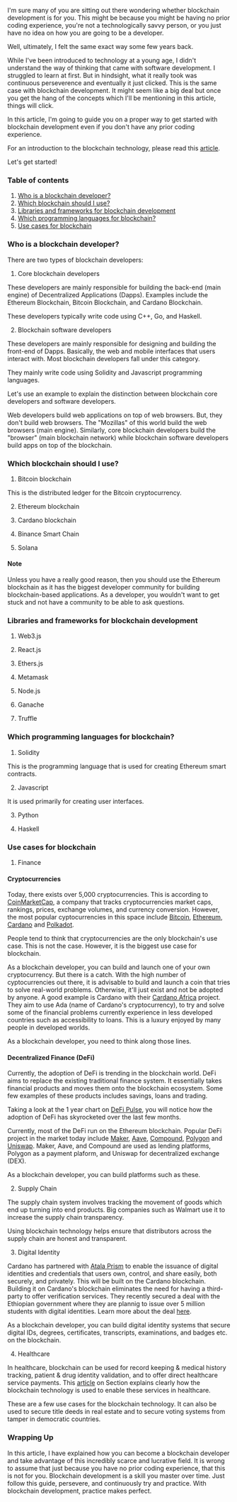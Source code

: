 I'm sure many of you are sitting out there wondering whether blockchain development is for you. This might be because you might be having no prior coding experience, you're not a technologically savvy person, or you just have no idea on how you are going to be a developer.

Well, ultimately, I felt the same exact way some few years back.

While I've been introduced to technology at a young age, I didn't understand the way of thinking that came with software development. I struggled to learn at first. But in hindsight, what it really took was continuous perseverence and eventually it just clicked. This is the same case with blockchain development. It might seem like a big deal but once you get the hang of the concepts which I'll be mentioning in this article, things will click. 

In this article, I'm going to guide you on a proper way to get started with blockchain development even if you don't have any prior coding experience. 

For an introduction to the blockchain technology, please read this [article](https://www.section.io/engineering-education/building-a-simple-cryptocurrency-blockchain/). 

Let's get started!

### Table of contents

1. [Who is a blockchain developer?](#who-is-a-blockchain-developer)
2. [Which blockchain should I use?](#which-blockchain-should-i-use)
3. [Libraries and frameworks for blockchain development](#libraries-and-frameworks-for-blockchain-development)
4. [Which programming languages for blockchain?](#which-programming-languages-for-blockchain)
5. [Use cases for blockchain](#use-cases-for-blockchain)

### Who is a blockchain developer?

There are two types of blockchain developers:

1. Core blockchain developers

These developers are mainly responsible for building the back-end (main engine) of Decentralized Applications (Dapps). Examples include the Ethereum Blockchain, Bitcoin Blockchain, and Cardano Blockchain.

These developers typically write code using C++, Go, and Haskell.

2. Blockchain software developers

These developers are mainly responsible for designing and building the front-end of Dapps. Basically, the web and mobile interfaces that users interact with. Most blockchain developers fall under this category.

They mainly write code using Solidity and Javascript programming languages.

Let's use an example to explain the distinction between blockchain core developers and software developers. 

Web developers build web applications on top of web browsers. But, they don't build web browsers. The "Mozillas" of this world build the web browsers (main engine). Similarly, core blockchain developers build the "browser" (main blockchain network) while blockchain software developers build apps on top of the blockchain.

### Which blockchain should I use?

1. Bitcoin blockchain

This is the distributed ledger for the Bitcoin cryptocurrency. 

2. Ethereum blockchain

3. Cardano blockchain

4. Binance Smart Chain

5. Solana

#### Note

Unless you have a really good reason, then you should use the Ethereum blockchain as it has the biggest developer community for building blockchain-based applications. As a developer, you wouldn't want to get stuck and not have a community to be able to ask questions.

### Libraries and frameworks for blockchain development

1. Web3.js

2. React.js

3. Ethers.js

4. Metamask

5. Node.js

6. Ganache

7. Truffle

### Which programming languages for blockchain?

1. Solidity

This is the programming language that is used for creating Ethereum smart contracts.

2. Javascript

It is used primarily for creating user interfaces. 

3. Python

4. Haskell

### Use cases for blockchain

1. Finance

#### Cryptocurrencies

Today, there exists over 5,000 cryptocurrencies. This is according to [CoinMarketCap](https://coinmarketcap.com/), a company that tracks cryptocurrencies market caps, rankings, prices, exchange volumes, and currency conversion. However, the most popular cyptocurrencies in this space include [Bitcoin](https://bitcoin.org/en/), [Ethereum](https://ethereum.org/en/), [Cardano](https://cardano.org/) and [Polkadot](https://polkadot.network/).

People tend to think that cryptocurrencies are the only blockchain's use case. This is not the case. However, it is the biggest use case for blockchain. 

As a blockchain developer, you can build and launch one of your own cryptocurrency. But there is a catch. With the high number of cyptocurrencies out there, it is advisable to build and launch a coin that tries to solve real-world problems. Otherwise, it'll just exist and not be adopted by anyone. 
A good example is Cardano with their [Cardano Africa](https://africa.cardano.org/) project. They aim to use Ada (name of Cardano's cryptocurrency), to try and solve some of the financial problems currently experience in less developed countries such as accessibility to loans. This is a luxury enjoyed by many people in developed worlds. 

As a blockchain developer, you need to think along those lines.

#### Decentralized Finance (DeFi)

Currently, the adoption of DeFi is trending in the blockchain world. DeFi aims to replace the existing traditional finance system. It essentially takes financial products and moves them onto the blockchain ecosystem. Some few examples of these products includes savings, loans and trading.

Taking a look at the 1 year chart on [DeFi Pulse](https://defipulse.com/), you will notice how the adoption of DeFi has skyrocketed over the last few months.

Currently, most of the DeFi run on the Ethereum blockchain. Popular DeFi project in the market today include [Maker](https://makerdao.com/en/), [Aave](https://aave.com/), [Compound](https://compound.finance/), [Polygon](https://polygon.technology/) and [Uniswap](https://uniswap.org/). Maker, Aave, and Compound are used as lending platforms, Polygon as a payment plaform, and Uniswap for decentralized exchange (DEX).

As a blockchain developer, you can build platforms such as these.

2. Supply Chain

The supply chain system involves tracking the movement of goods which end up turning into end products. Big companies such as Walmart use it to increase the supply chain transparency.

Using blockchain technology helps ensure that distributors across the supply chain are honest and transparent.

3. Digital Identity

Cardano has partnered with [Atala Prism](https://atalaprism.io/app) to enable the issuance of digital identities and credentials that users own, control, and share easily, both securely, and privately. This will be built on the Cardano blockchain. Building it on Cardano's blockchain eliminates the need for having a third-party to offer verification services. They recently secured a deal with the Ethiopian government where they are plannig to issue over 5 million students with digital identities. Learn more about the deal [here](https://www.forbes.com/sites/rachelwolfson/2019/04/30/cardano-founder-launches-enterprise-blockchain-framework-in-collaboration-with-ethiopian-government/?sh=50d7424e4e10). 

As a blockchain developer, you can build digital identity systems that secure digital IDs, degrees, certificates, transcripts, examinations, and badges etc. on the blockchain.

4. Healthcare

In healthcare, blockchain can be used for record keeping & medical history tracking, patient & drug identity validation, and to offer direct healthcare service payments. This [article](https://www.section.io/engineering-education/blockchain-as-a-revolution-in-healthcare/) on Section explains clearly how the blockchain technology is used to enable these services in healthcare. 


These are a few use cases for the blockchain technology. It can also be used to secure title deeds in real estate and to secure voting systems from tamper in democratic countries.

### Wrapping Up

In this article, I have explained how you can become a blockchain developer and take advantage of this incredibly scarce and lucrative field. It is wrong to assume that just because you have no prior coding experience, that this is not for you. Blockchain development is a skill you master over time. Just follow this guide, persevere, and continuously try and practice. With blockchain development, practice makes perfect.